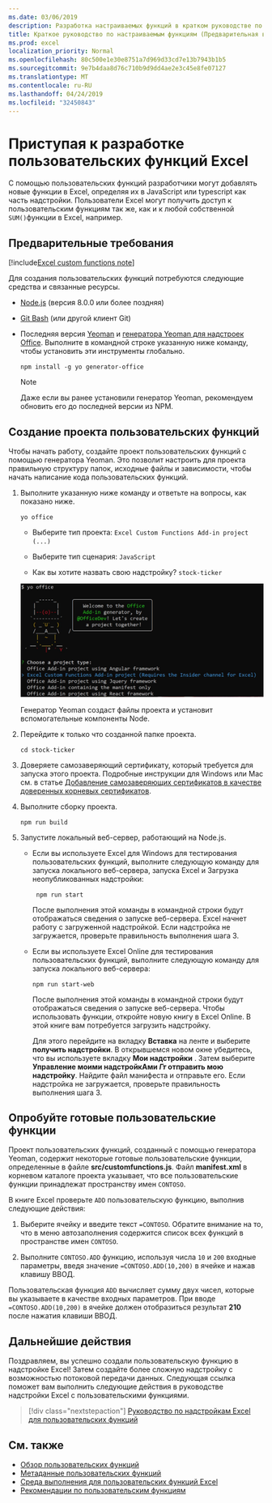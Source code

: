 ```yaml
---
ms.date: 03/06/2019
description: Разработка настраиваемых функций в кратком руководстве по Excel.
title: Краткое руководство по настраиваемым функциям (Предварительная версия)
ms.prod: excel
localization_priority: Normal
ms.openlocfilehash: 80c500e1e30e8751a7d969d33cd7e13b7943b1b5
ms.sourcegitcommit: 9e7b4daa8d76c710b9d9dd4ae2e3c45e8fe07127
ms.translationtype: MT
ms.contentlocale: ru-RU
ms.lasthandoff: 04/24/2019
ms.locfileid: "32450843"
---
```

# <a name="get-started-developing-excel-custom-functions"></a>Приступая к разработке пользовательских функций Excel

С помощью пользовательских функций разработчики могут добавлять новые функции в Excel, определяя их в JavaScript или typescript как часть надстройки. Пользователи Excel могут получить доступ к пользовательским функциям так же, как и к любой собственной `SUM()`функции в Excel, например.

## <a name="prerequisites"></a>Предварительные требования

[!include[Excel custom functions note](../includes/excel-custom-functions-note.md)]

Для создания пользовательских функций потребуются следующие средства и связанные ресурсы.

- [Node.js](https://nodejs.org/en/) (версия 8.0.0 или более поздняя)

- [Git Bash](https://git-scm.com/downloads) (или другой клиент Git)

- Последняя версия [Yeoman](https://yeoman.io/) и [генератора Yeoman для надстроек Office](https://www.npmjs.com/package/generator-office). Выполните в командной строке указанную ниже команду, чтобы установить эти инструменты глобально.

    ```
    npm install -g yo generator-office
    ```

    > [!NOTE]
    > Даже если вы ранее установили генератор Yeoman, рекомендуем обновить его до последней версии из NPM.

## <a name="build-your-first-custom-functions-project"></a>Создание проекта пользовательских функций

Чтобы начать работу, создайте проект пользовательских функций с помощью генератора Yeoman. Это позволит настроить для проекта правильную структуру папок, исходные файлы и зависимости, чтобы начать написание кода пользовательских функций.

1. Выполните указанную ниже команду и ответьте на вопросы, как показано ниже.

    ```
    yo office
    ```

    - Выберите тип проекта: `Excel Custom Functions Add-in project (...)`

    - Выберите тип сценария: `JavaScript`

    - Как вы хотите назвать свою надстройку? `stock-ticker`

    ![Генератор Yeoman для надстройки Office, приглашающий к созданию пользовательских функций](../images/12-10-fork-cf-pic.jpg)

    Генератор Yeoman создаст файлы проекта и установит вспомогательные компоненты Node.

2. Перейдите к только что созданной папке проекта.

    ```
    cd stock-ticker
    ```

3. Доверяете самозаверяющий сертификату, который требуется для запуска этого проекта. Подробные инструкции для Windows или Mac см. в статье [Добавление самозаверяющих сертификатов в качестве доверенных корневых сертификатов](https://github.com/OfficeDev/generator-office/blob/master/src/docs/ssl.md).  

4. Выполните сборку проекта.

    ```
    npm run build
    ```

5. Запустите локальный веб-сервер, работающий на Node.js.

    - Если вы используете Excel для Windows для тестирования пользовательских функций, выполните следующую команду для запуска локального веб-сервера, запуска Excel и Загрузка неопубликованных надстройки:

        ```
         npm run start
        ```
        После выполнения этой команды в командной строки будут отображаться сведения о запуске веб-сервера. Excel начнет работу с загруженной надстройкой. Если надстройка не загружается, проверьте правильность выполнения шага 3.

    - Если вы используете Excel Online для тестирования пользовательских функций, выполните следующую команду для запуска локального веб-сервера:

        ```
        npm run start-web
        ```

         После выполнения этой команды в командной строки будут отображаться сведения о запуске веб-сервера. Чтобы использовать функции, откройте новую книгу в Excel Online. В этой книге вам потребуется загрузить надстройку. 

        Для этого перейдите на вкладку **Вставка** на ленте и выберите **получить надстройки**. В открывшемся новом окне убедитесь, что вы используете вкладку **Мои надстройки** . Затем выберите **Управление моими надстройкАми _Гт_ отправить мою надстройку**. Найдите файл манифеста и отправьте его. Если надстройка не загружается, проверьте правильность выполнения шага 3.

## <a name="try-out-the-prebuilt-custom-functions"></a>Опробуйте готовые пользовательские функции

Проект пользовательских функций, созданный с помощью генератора Yeoman, содержит некоторые готовые пользовательские функции, определенные в файле **src/customfunctions.js**. Файл **manifest.xml** в корневом каталоге проекта указывает, что все пользовательские функции принадлежат пространству имен `CONTOSO`.

В книге Excel проверьте `ADD` пользовательскую функцию, выполнив следующие действия:

1. Выберите ячейку и введите текст `=CONTOSO`. Обратите внимание на то, что в меню автозаполнения содержится список всех функций в пространстве имен `CONTOSO`.

2. Выполните `CONTOSO.ADD` функцию, используя числа `10` и `200` входные параметры, введя значение `=CONTOSO.ADD(10,200)` в ячейке и нажав клавишу ВВОД.

Пользовательская функция `ADD` вычисляет сумму двух чисел, которые вы указываете в качестве входных параметров. При вводе `=CONTOSO.ADD(10,200)` в ячейке должен отобразиться результат **210** после нажатия клавиши ВВОД.

## <a name="next-steps"></a>Дальнейшие действия

Поздравляем, вы успешно создали пользовательскую функцию в надстройке Excel! Затем создайте более сложную надстройку с возможностью потоковой передачи данных. Следующая ссылка поможет вам выполнить следующие действия в руководстве надстройки Excel с пользовательскими функциями.

> [!div class="nextstepaction"]
> [Руководство по надстройкам Excel для пользовательских функций](../tutorials/excel-tutorial-create-custom-functions.md#create-a-custom-function-that-requests-data-from-the-web
)

## <a name="see-also"></a>См. также

* [Обзор пользовательских функций](../excel/custom-functions-overview.md)
* [Метаданные пользовательских функций](../excel/custom-functions-json.md)
* [Среда выполнения для пользовательских функций Excel](../excel/custom-functions-runtime.md)
* [Рекомендации по пользовательским функциям](../excel/custom-functions-best-practices.md)
